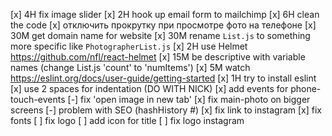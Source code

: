 
[x] 4H fix image slider
[x] 2H hook up email form to mailchimp
[x] 6H clean the code
[x] отключить прокрутку при просмотре фото на телефоне
[x] 30M get domain name for website
[x] 30M rename `List.js` to something more specific like `PhotographerList.js`
[x] 2H use Helmet https://github.com/nfl/react-helmet
[x] 15M be descriptive with variable names (change List.js 'count' to 'numItems')
[x] 5M watch https://eslint.org/docs/user-guide/getting-started
[x] 1H try to install eslint
[x] use 2 spaces for indentation (DO WITH NICK)
[x] add events for phone-touch-events
[-] fix 'open image in new tab'
[x] fix main-photo on bigger screens
[-] problem with SEO (hashHistory #)
[x] fix link to instagram
[x] fix fonts
[ ] fix logo
[ ] add icon for title
[ ] fix logo instagram


